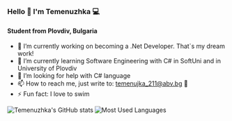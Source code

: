 ### Hello 👋 I'm Temenuzhka 💻

   #### Student from Plovdiv, Bulgaria


- 🔭 I’m currently working on becoming a .Net Developer. That`s my dream work!
- 🌱 I’m currently learning Software Engineering with C# in SoftUni and in University of Plovdiv
- 🤔 I’m looking for help with C# language
- 📫 How to reach me, just write to: temenujka_211@abv.bg 📩
- ⚡ Fun fact: I love to swim



<img align="left" alt="Temenuzhka's GitHub stats" src="https://github-readme-stats.vercel.app/api?username=TemenuzhkaG&theme=tokyonight&show_icon=true&hide_border=true" />


<img align="left" alt="Most Used Languages" src="https://github-readme-stats.vercel.app/api/top-langs/?username=TemenuzhkaG&langs_count=8&theme=tokyonight&show_icon=true&hide_border=true" />



